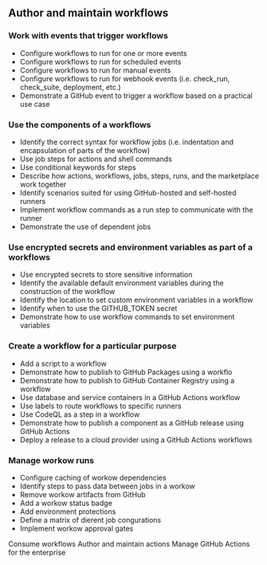 ## Author and maintain workflows

### Work with events that trigger workflows

- Configure workflows to run for one or more events
- Configure workflows to run for scheduled events
- Configure workflows to run for manual events
- Configure workflows to run for webhook events (i.e. check_run, check_suite, deployment, etc.)
- Demonstrate a GitHub event to trigger a workflow based on a practical use case

### Use the components of a workflows

- Identify the correct syntax for workflow jobs (i.e. indentation and encapsulation of parts of the workflow)
- Use job steps for actions and shell commands
- Use conditional keywords for steps
- Describe how actions, workflows, jobs, steps, runs, and the marketplace work together
- Identify scenarios suited for using GitHub-hosted and self-hosted runners
- Implement workflow commands as a run step to communicate with the runner
- Demonstrate the use of dependent jobs

### Use encrypted secrets and environment variables as part of a workflows

- Use encrypted secrets to store sensitive information
- Identify the available default environment variables during the construction of the workflow
- Identify the location to set custom environment variables in a workflow
- Identify when to use the GITHUB_TOKEN secret
- Demonstrate how to use workflow commands to set environment variables

### Create a workflow for a particular purpose

- Add a script to a workflow
- Demonstrate how to publish to GitHub Packages using a workflo
- Demonstrate how to publish to GitHub Container Registry using a workflow
- Use database and service containers in a GitHub Actions workflow
- Use labels to route workflows to specific runners
- Use CodeQL as a step in a workflow
- Demonstrate how to publish a component as a GitHub release using GitHub Actions
- Deploy a release to a cloud provider using a GitHub Actions workflows



### Manage workow runs

- Configure caching of workow dependencies
- Identify steps to pass data between jobs in a workow
- Remove workow artifacts from GitHub
- Add a workow status badge
- Add environment protections
- Define a matrix of dierent job congurations
- Implement workow approval gates



Consume workflows
Author and maintain actions
Manage GitHub Actions for the enterprise

